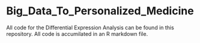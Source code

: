 # Big_Data_To_Personalized_Medicine
All code for the Differential Expression Analysis can be found in this repository. All code is accumilated in an R markdown file.
